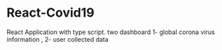 # React-Covid19
React Application with type script. two dashboard 1- global corona virus information , 2- user collected data
